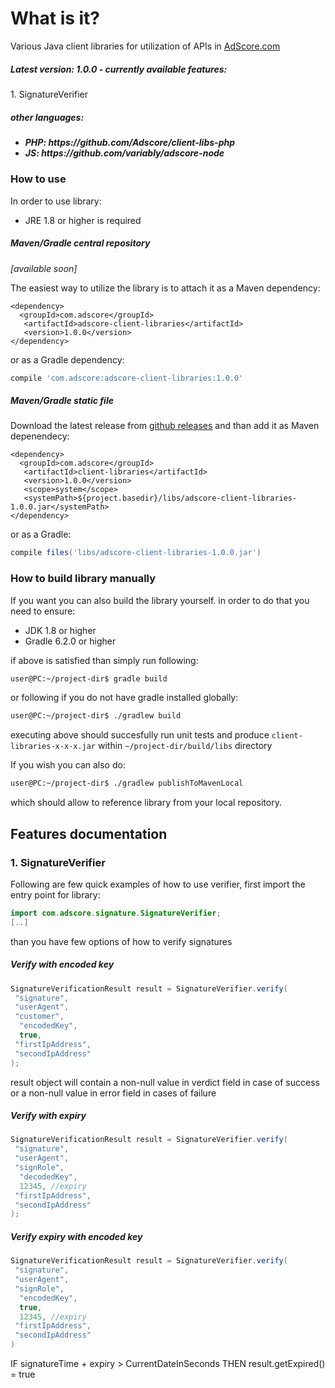 <h1>What is it?</h1>

Various Java client libraries for utilization of APIs in <a href="https://adscore.com">AdScore.com</a>

<h5> Latest version: 1.0.0 - currently available features: </h5>
1. SignatureVerifier

<h5> other languages: <h5>
<ul>
 <li> PHP: https://github.com/Adscore/client-libs-php </li>
 <li> JS: https://github.com/variably/adscore-node </li>
</ul>

<h3>How to use</h3>

In order to use library:
- JRE 1.8 or higher is required

<h5>Maven/Gradle central repository</h5>
<i>[available soon]</i>

The easiest way to utilize the library is to attach it as a Maven dependency:

```maven
<dependency>
  <groupId>com.adscore</groupId>
   <artifactId>adscore-client-libraries</artifactId>
   <version>1.0.0</version>
</dependency>
```

or as a Gradle dependency:

```gradle
compile 'com.adscore:adscore-client-libraries:1.0.0'
```

<h5>Maven/Gradle static file</h5>

Download the latest release from <a href="https://github.com/Adscore/client-libs-java/releases"> github releases<a/> and than add it as Maven depenendecy:

```maven
<dependency>
  <groupId>com.adscore</groupId>
   <artifactId>client-libraries</artifactId>
   <version>1.0.0</version>
   <scope>system</scope>
   <systemPath>${project.basedir}/libs/adscore-client-libraries-1.0.0.jar</systemPath>
</dependency>
```
or as a Gradle:

```gradle
compile files('libs/adscore-client-libraries-1.0.0.jar')
```

<h3>How to build library manually</h3>

If you want you can also build the library yourself. in order to do that you need to ensure:
- JDK 1.8 or higher
- Gradle 6.2.0 or higher

if above is satisfied than simply run following:

```bash
user@PC:~/project-dir$ gradle build
```
or following if you do not have gradle installed globally:
```bash
user@PC:~/project-dir$ ./gradlew build
```

executing above should succesfully run unit tests and produce `client-libraries-x-x-x.jar` within `~/project-dir/build/libs` directory

If you wish you can also do:

```bash
user@PC:~/project-dir$ ./gradlew publishToMavenLocal
```

which should allow to reference library from your local repository.

<h2> Features documentation </h2>

<h3>1. SignatureVerifier</h3>

Following are few quick examples of how to use verifier, first import the entry point for library:

```java
import com.adscore.signature.SignatureVerifier;
[..]
```

than you have few options of how to verify signatures

<h5> Verify with encoded key</h5>

```java
SignatureVerificationResult result = SignatureVerifier.verify(
 "signature",
 "userAgent",
 "customer",
  "encodedKey",
  true,
 "firstIpAddress",
 "secondIpAddress"
);

```

result object will contain a non-null value in verdict field in case of success
or a non-null value in error field in cases of failure

<h5>Verify with expiry</h5>

```java
SignatureVerificationResult result = SignatureVerifier.verify(
 "signature",
 "userAgent",
 "signRole",
  "decodedKey",
  12345, //expiry
 "firstIpAddress",
 "secondIpAddress"
);
```


<h5>Verify expiry with encoded key</h5>

```java
SignatureVerificationResult result = SignatureVerifier.verify(
 "signature",
 "userAgent",
 "signRole",
  "encodedKey",
  true,
  12345, //expiry
 "firstIpAddress",
 "secondIpAddress"
)
```


IF signatureTime + expiry > CurrentDateInSeconds
THEN result.getExpired() = true